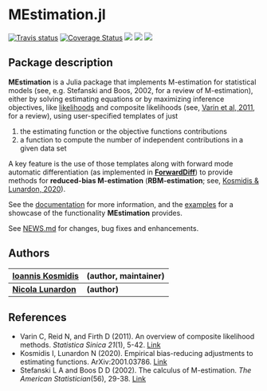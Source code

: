 # MEstimation.jl

[![Travis status](https://travis-ci.com/ikosmidis/MEstimation.jl.svg?branch=master)](https://travis-ci.org/ikosmidis/MEstimation.jl)
[![Coverage Status](https://img.shields.io/codecov/c/github/ikosmidis/MEstimation.jl/master.svg)](https://codecov.io/github/ikosmidis/MEstimation.jl?branch=master)
[![](https://img.shields.io/badge/docs-dev-red.svg)](https://ikosmidis.github.io/MEstimation.jl/dev/)
[![](https://img.shields.io/badge/docs-stable-blue.svg)](https://ikosmidis.github.io/MEstimation.jl/stable/)
[![](https://img.shields.io/github/license/ikosmidis/MEstimation.jl)](https://github.com/ikosmidis/MEstimation.jl/blob/master/LICENSE.md)

## Package description

**MEstimation** is a Julia package that implements M-estimation for
statistical models (see, e.g. Stefanski and Boos, 2002, for a review
of M-estimation), either by solving estimating equations or by
maximizing inference objectives, like
[likelihoods](https://en.wikipedia.org/wiki/Likelihood_function) and
composite likelihoods (see, [Varin et al,
2011](http://www3.stat.sinica.edu.tw/statistica/oldpdf/A21n11.pdf),
for a review), using user-specified templates of just
1. the estimating function or the objective functions contributions
2. a function to compute the number of independent contributions in a given data set

A key feature is the use of those templates along with forward mode
automatic differentiation (as implemented in
[**ForwardDiff**](https://github.com/JuliaDiff/ForwardDiff.jl)) to
provide methods for **reduced-bias M-estimation** (**RBM-estimation**;
see, [Kosmidis & Lunardon, 2020](http://arxiv.org/abs/2001.03786)).

See the [documentation](https://ikosmidis.github.io/MEstimation.jl/dev/)
for more information, and the
[examples](https://ikosmidis.github.io/MEstimation.jl/dev/man/examples/)
for a showcase of the functionality **MEstimation** provides.

See
[NEWS.md](https://github.com/ikosmidis/MEstimation.jl/blob/master/NEWS.md)
for changes, bug fixes and enhancements.

## Authors

| [**Ioannis Kosmidis**](http://www.ikosmidis.com) | **(author, maintainer)** |
--- | ---
| [**Nicola Lunardon**](https://www.unimib.it/nicola-lunardon) | **(author)** |

## References

+ Varin C, Reid N, and Firth D (2011). An overview of composite likelihood methods. *Statistica Sinica 21*(1), 5-42. [Link](http://www3.stat.sinica.edu.tw/statistica/oldpdf/A21n11.pdf)
+ Kosmidis I, Lunardon N (2020). Empirical bias-reducing adjustments to estimating functions. ArXiv:2001.03786. [Link](http://arxiv.org/abs/2001.03786)
+ Stefanski L A and Boos D D (2002). The calculus of M-estimation. *The American Statistician*(56), 29-38. [Link](https://www.jstor.org/stable/3087324)

